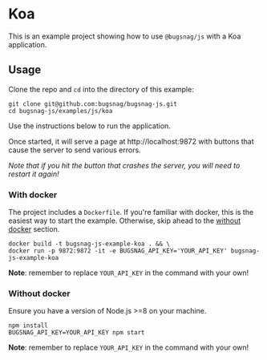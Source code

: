 # Koa

This is an example project showing how to use `@bugsnag/js` with a Koa application.

## Usage

Clone the repo and `cd` into the directory of this example:

```
git clone git@github.com:bugsnag/bugsnag-js.git
cd bugsnag-js/examples/js/koa
```

Use the instructions below to run the application.

Once started, it will serve a page at http://localhost:9872 with buttons that cause the server to send various errors.

*Note that if you hit the button that crashes the server, you will need to restart it again!*

### With docker

The project includes a `Dockerfile`. If you're familiar with docker, this is the easiest way to start the example. Otherwise, skip ahead to the [without docker](#without-docker) section.

```
docker build -t bugsnag-js-example-koa . && \
docker run -p 9872:9872 -it -e BUGSNAG_API_KEY='YOUR_API_KEY' bugsnag-js-example-koa
```

__Note__: remember to replace `YOUR_API_KEY` in the command with your own!

### Without docker

Ensure you have a version of Node.js >=8 on your machine.

```
npm install
BUGSNAG_API_KEY=YOUR_API_KEY npm start
```

__Note__: remember to replace `YOUR_API_KEY` in the command with your own!
